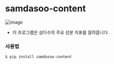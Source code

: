 # samdasoo-content

![image](https://github.com/dMario24/samdasoo-content/assets/134017660/76e04c58-2d31-4771-99ab-ca3988707490)

- 이 프로그램은 삼다수의 주요 성분 지표를 알려줍니다.

### 사용법
```bash
$ pip install samdasoo-content
```
